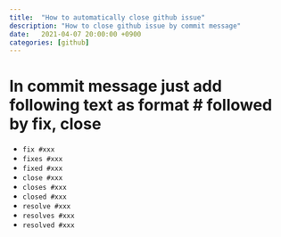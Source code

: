 ```yaml
---
title:  "How to automatically close github issue"
description: "How to close github issue by commit message"
date:   2021-04-07 20:00:00 +0900
categories: [github]
---
```



# In commit message just add following text as format #<issue number> followed by fix, close

- `fix #xxx`
- `fixes #xxx`
- `fixed #xxx`
- `close #xxx`
- `closes #xxx`
- `closed #xxx`
- `resolve #xxx`
- `resolves #xxx`
- `resolved #xxx`
